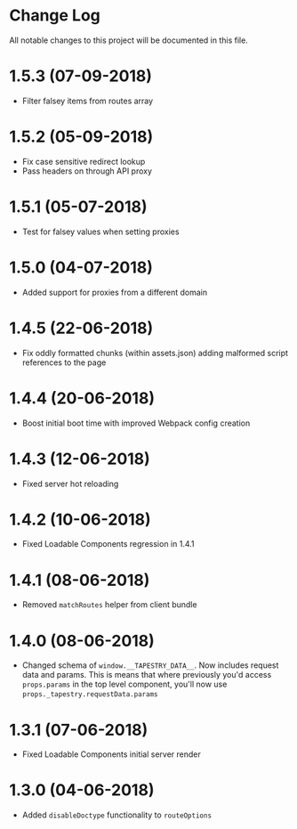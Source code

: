 # Change Log

All notable changes to this project will be documented in this file.

# 1.5.3 (07-09-2018)

* Filter falsey items from routes array

# 1.5.2 (05-09-2018)

* Fix case sensitive redirect lookup
* Pass headers on through API proxy

# 1.5.1 (05-07-2018)

* Test for falsey values when setting proxies

# 1.5.0 (04-07-2018)

* Added support for proxies from a different domain

# 1.4.5 (22-06-2018)

* Fix oddly formatted chunks (within assets.json) adding malformed script references to the page

# 1.4.4 (20-06-2018)

* Boost initial boot time with improved Webpack config creation

# 1.4.3 (12-06-2018)

* Fixed server hot reloading

# 1.4.2 (10-06-2018)

* Fixed Loadable Components regression in 1.4.1

# 1.4.1 (08-06-2018)

* Removed `matchRoutes` helper from client bundle

# 1.4.0 (08-06-2018)

* Changed schema of `window.__TAPESTRY_DATA__`. Now includes request data and params. This is means that where previously you'd access `props.params` in the top level component, you'll now use `props._tapestry.requestData.params`

# 1.3.1 (07-06-2018)

* Fixed Loadable Components initial server render

# 1.3.0 (04-06-2018)

* Added `disableDoctype` functionality to `routeOptions`
